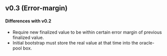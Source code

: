 ## v0.3 (Error-margin)

#### Differences with v0.2

- Require new finalized value to be within certain error margin of previous finalized value.
- Initial bootstrap must store the real value at that time into the oracle-pool box. 
